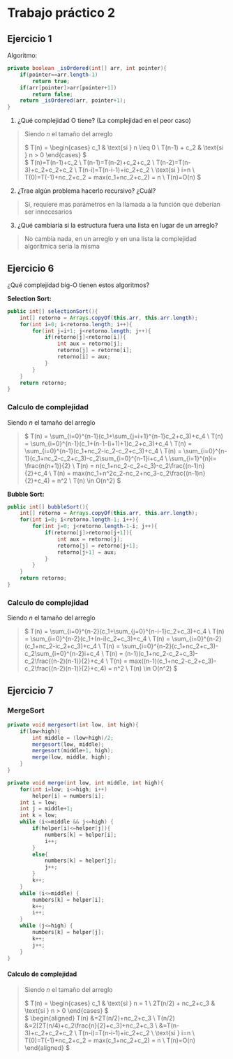 # Trabajo práctico 2
## Ejercicio 1
Algoritmo:

``` java
private boolean _isOrdered(int[] arr, int pointer){
    if(pointer==arr.length-1)
        return true;
    if(arr[pointer]>arr[pointer+1])
        return false;
    return _isOrdered(arr, pointer+1);
}
```
1. ¿Qué complejidad O tiene? (La complejidad en el peor caso)
> Siendo $n$ el tamaño del arreglo
> 
> $
> T(n) =
>   \begin{cases} 
>       c_1 & \text{si } n \leq 0 \\ 
>       T(n-1) + c_2 & \text{si } n > 0
>   \end{cases}
> $  
> $
> T(n)=T(n-1)+c_2 \\
> T(n-1)=T(n-2)+c_2+c_2 \\
> T(n-2)=T(n-3)+c_2+c_2+c_2 \\
> T(n-i)=T(n-i-1)+ic_2+c_2 \\
> \text{si } i=n  \\
> T(0)=T(-1)+nc_2+c_2 = max(c_1+nc_2+c_2) = n \\
> T(n)=O(n)
> $  
2. ¿Trae algún problema hacerlo recursivo? ¿Cuál?
> Si, requiere mas parámetros en la llamada a la función que deberían ser innecesarios
3. ¿Qué cambiaría si la estructura fuera una lista en lugar de un arreglo?
> No cambia nada, en un arreglo y en una lista la complejidad algorítmica seria la misma

## Ejercicio 6
¿Qué complejidad big-O tienen estos algoritmos?

**Selection Sort:**
``` java
public int[] selectionSort(){
    int[] retorno = Arrays.copyOf(this.arr, this.arr.length);
    for(int i=0; i<retorno.length; i++){
        for(int j=i+1; j<retorno.length; j++){
            if(retorno[j]<retorno[i]){
                int aux = retorno[j];
                retorno[j] = retorno[i];
                retorno[i] = aux;
            }
        }
    }
    return retorno;
}
```
### Calculo de complejidad
Siendo $n$ el tamaño del arreglo

> $
> T(n) = \sum_{i=0}^{n-1}(c_1+\sum_{j=i+1}^{n-1}c_2+c_3)+c_4 \\
> T(n) = \sum_{i=0}^{n-1}(c_1+(n-1-(i+1)+1)c_2+c_3)+c_4 \\
> T(n) = \sum_{i=0}^{n-1}(c_1+nc_2-ic_2-c_2+c_3)+c_4 \\
> T(n) = \sum_{i=0}^{n-1}(c_1+nc_2-c_2+c_3)-c_2\sum_{i=0}^{n-1}i+c_4 \\
> \sum_{i=1}^{n}i= \frac{n(n+1)}{2} \\
> T(n) = n(c_1+nc_2-c_2+c_3)-c_2\frac{(n-1)n}{2}+c_4 \\
> T(n) = max(nc_1+n^2c_2-nc_2+nc_3-c_2\frac{(n-1)n}{2}+c_4) = n^2 \\
> T(n) \in O(n^2)
> $

**Bubble Sort:**
``` java
public int[] bubbleSort(){
    int[] retorno = Arrays.copyOf(this.arr, this.arr.length);
    for(int i=0; i<retorno.length-1; i++){
        for(int j=0; j<retorno.length-1-i; j++){
            if(retorno[j]>retorno[j+1]){
                int aux = retorno[j];
                retorno[j] = retorno[j+1];
                retorno[j+1] = aux;
            }
        }
    }
    return retorno;
}
```

### Calculo de complejidad
Siendo $n$ el tamaño del arreglo

> $
> T(n) = \sum_{i=0}^{n-2}(c_1+\sum_{j=0}^{n-i-1}c_2+c_3)+c_4 \\
> T(n) = \sum_{i=0}^{n-2}(c_1+(n-i)c_2+c_3)+c_4 \\
> T(n) = \sum_{i=0}^{n-2}(c_1+nc_2-ic_2+c_3)+c_4 \\
> T(n) = \sum_{i=0}^{n-2}(c_1+nc_2+c_3)-c_2\sum_{i=0}^{n-2}i+c_4 \\
> T(n) = (n-1)(c_1+nc_2-c_2+c_3)-c_2\frac{(n-2)(n-1)}{2}+c_4 \\
> T(n) = max((n-1)(c_1+nc_2-c_2+c_3)-c_2\frac{(n-2)(n-1)}{2}+c_4) = n^2 \\
> T(n) \in O(n^2)
> $

## Ejercicio 7
### MergeSort
``` java
private void mergesort(int low, int high){
    if(low<high){
        int middle = (low+high)/2;
        mergesort(low, middle);
        mergesort(middle+1, high);
        merge(low, middle, high);
    }
}

private void merge(int low, int middle, int high){
    for(int i=low; i<=high; i++)
        helper[i] = numbers[i];
    int i = low;
    int j = middle+1;
    int k = low;
    while (i<=middle && j<=high) {
        if(helper[i]<=helper[j]){
            numbers[k] = helper[i];
            i++;
        }
        else{
            numbers[k] = helper[j];
            j++;
        }
        k++;
    }
    while (i<=middle) {
        numbers[k] = helper[i];
        k++;
        i++;
    }
    while (j<=high) {
        numbers[k] = helper[j];
        k++;
        j++;
    }
}
```

#### Calculo de complejidad
> Siendo $n$ el tamaño del arreglo
> 
> $
> T(n) =
>   \begin{cases} 
>       c_1 & \text{si } n = 1 \\ 
>       2T(n/2) + nc_2+c_3 & \text{si } n > 0
>   \end{cases}
> $  
> $
> \begin{aligned}
> T(n) &=2T(n/2)+nc_2+c_3 \\
> T(n/2) &=2[2T(n/4)+c_2\frac{n}{2}+c_3]+nc_2+c_3 \\
> &=T(n-3)+c_2+c_2+c_2 \\
> T(n-i)=T(n-i-1)+ic_2+c_2 \\
> \text{si } i=n  \\
> T(0)=T(-1)+nc_2+c_2 = max(c_1+nc_2+c_2) = n \\
> T(n)=O(n)
> \end{aligned}
> $